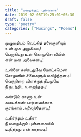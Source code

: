```yaml
---  
title: "மறைக்கும் புன்னகை"  
date: 2019-02-05T19:25:01+05:30  
draft: false  
type: "poetry"  
categories: ["Musings", "Poems"]  
---  
```

  
முழுமதியும் வெட்கித் தலைகுனியும்  
உன் முக அழகிலடி!  
பெருகியது உன் கொலுசொலியில்  
 என் மன அலைகளடி!   
  
உன்னை கண்டதுவே‌ மோட்சமென  
சோழனின் சிலைகளும் மகிழ்ந்தனடி!  
வெந்நிறை விளக்குத் தீபமுமே  
நீ நடந்திட உறைந்ததடி!  
  
கண்டும் காணா உன்  
கடைக்கண் பார்வைக்காக  
குரங்காய் அலைந்தேனடி!  
  
உதிர்ந்தும் உதிரா  
நீ மறைக்கும் புன்னகையில்  
உதித்தது என் காதலடி!  
  
